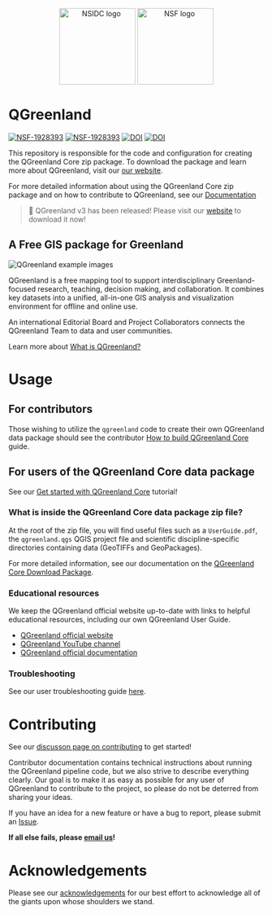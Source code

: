 <p align="center">
  <img alt="NSIDC logo" src="https://nsidc.org/themes/custom/nsidc/logo.svg" width="150" height="150" />
  <img alt="NSF logo" src="https://nsidc.org/sites/default/files/images/Logo/NSF.svg" width="150" height="150" />
</p>

# QGreenland
[![NSF-1928393](https://img.shields.io/badge/NSF-1928393-red.svg)](https://nsf.gov/awardsearch/showAward?AWD_ID=1928393)
[![NSF-1928393](https://img.shields.io/badge/NSF-2324765-red.svg)](https://nsf.gov/awardsearch/showAward?AWD_ID=2324765)
[![DOI](https://zenodo.org/badge/DOI/10.5281/zenodo.8173510.svg)](https://doi.org/10.5281/zenodo.8173510)
[![DOI](https://zenodo.org/badge/DOI/10.5281/zenodo.8247896.svg)](https://doi.org/10.5281/zenodo.8247896)



This repository is responsible for the code and configuration for creating the
QGreenland Core zip package. To download the package and learn more about
QGreenland, visit our [our website](https://www.qgreenland.org).

For more detailed information about using the QGreenland Core zip package and on
how to contribute to QGreenland, see our
[Documentation](https://qgreenland.readthedocs.io)

> :tada: QGreenland v3 has been released! Please visit our
> [website](https://qgreenland.org/download) to download it now!


## A Free GIS package for Greenland

![QGreenland example images](/doc/_images/qgreenland-examples.jpg)

QGreenland is a free mapping tool to support interdisciplinary Greenland-focused
research, teaching, decision making, and collaboration. It combines key datasets
into a unified, all-in-one GIS analysis and visualization environment for
offline and online use.

An international Editorial Board and Project Collaborators connects the
QGreenland Team to data and user communities.

Learn more about [What is
QGreenland?](https://qgreenland.readthedocs.io/en/latest/what_is_qgr.html)


# Usage

## For contributors

Those wishing to utilize the `qgreenland` code to create their own QGreenland
data package should see the contributor [How to build QGreenland
Core](https://qgreenland.readthedocs.io/en/latest/contributor/how-to/run-qgreenland.html)
guide.

## For users of the QGreenland Core data package

See our [Get started with QGreenland
Core](https://qgreenland.readthedocs.io/en/latest/user/tutorials/get-started.html)
tutorial!

### What is inside the QGreenland Core data package zip file?

At the root of the zip file, you will find useful files such as a
`UserGuide.pdf`, the `qgreenland.qgs` QGIS project file and scientific
discipline-specific directories containing data (GeoTIFFs and GeoPackages). 

For more detailed information, see our documentation on the [QGreenland Core
Download
Package](https://qgreenland.readthedocs.io/en/latest/what_is_qgr.html#qgreenland-core-download-package).


### Educational resources

We keep the QGreenland official website up-to-date with links to helpful
educational resources, including our own QGreenland User Guide.

* [QGreenland official website](https://qgreenland.org)
* [QGreenland YouTube channel](https://www.youtube.com/channel/UCjWae_Jrbognx2ju_SHBZ2A/videos)
* [QGreenland official documentation](https://qgreenland.readthedocs.io)

### Troubleshooting

See our user troubleshooting guide
[here](https://qgreenland.readthedocs.io/en/latest/user/how-to/troubleshooting.html).

# Contributing

See our [discusson page on
contributing](https://qgreenland.readthedocs.io/en/latest/contributor/discussion/contributing.html)
to get started!

Contributor documentation contains technical instructions about running the
QGreenland pipeline code, but we also strive to describe everything clearly.
Our goal is to make it as easy as possible for any user of QGreenland to
contribute to the project, so please do not be deterred from sharing your ideas.

If you have an idea for a new feature or have a bug to report, please submit an
[Issue](https://github.com/nsidc/qgreenland/issues).

**If all else fails, please [email us](mailto:qgreenland.info@gmail.com)!**

# Acknowledgements

Please see our
[acknowledgements](https://qgreenland.readthedocs.io/en/latest/acknowledgements.html)
for our best effort to acknowledge all of the giants upon whose shoulders we stand.
